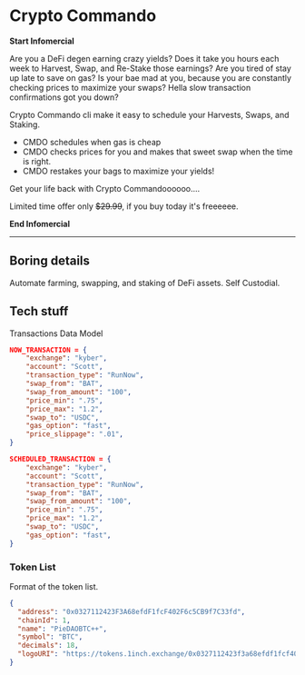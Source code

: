 # Crypto Commando

**Start Infomercial**

Are you a DeFi degen earning crazy yields? Does it take you hours each week to Harvest, Swap, and Re-Stake those earnings? Are you tired of stay up late to save on gas? Is your bae mad at you, because you are constantly checking prices to maximize your swaps? Hella slow transaction confirmations got you down?

Crypto Commando cli make it easy to schedule your Harvests, Swaps, and Staking.

- CMDO schedules when gas is cheap
- CMDO checks prices for you and makes that sweet swap when the time is right.
- CMDO restakes your bags to maximize your yields!

Get your life back with Crypto Commandoooooo....

Limited time offer only ~~$29.99~~, if you buy today it's freeeeee.

**End Infomercial**

---

## Boring details

Automate farming, swapping, and staking of DeFi assets. Self Custodial.

## Tech stuff

Transactions Data Model

```json
NOW_TRANSACTION = {
    "exchange": "kyber",
    "account": "Scott",
    "transaction_type": "RunNow",
    "swap_from": "BAT",
    "swap_from_amount": "100",
    "price_min": ".75",
    "price_max": "1.2",
    "swap_to": "USDC",
    "gas_option": "fast",
    "price_slippage": ".01",
}
```

```json
SCHEDULED_TRANSACTION = {
    "exchange": "kyber",
    "account": "Scott",
    "transaction_type": "RunNow",
    "swap_from": "BAT",
    "swap_from_amount": "100",
    "price_min": ".75",
    "price_max": "1.2",
    "swap_to": "USDC",
    "gas_option": "fast",
}
```

### Token List

Format of the token list.

```json
{
  "address": "0x0327112423F3A68efdF1fcF402F6c5CB9f7C33fd",
  "chainId": 1,
  "name": "PieDAOBTC++",
  "symbol": "BTC",
  "decimals": 18,
  "logoURI": "https://tokens.1inch.exchange/0x0327112423f3a68efdf1fcf402f6c5cb9f7c33fd.png"
}
```

